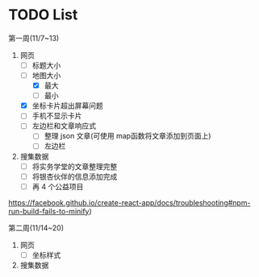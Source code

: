 # TODO List

第一周(11/7~13)

1. 网页
   - [ ] 标题大小
   - [ ] 地图大小
     - [x] 最大
     - [ ] 最小
   - [x] 坐标卡片超出屏幕问题
   - [ ] 手机不显示卡片
   - [ ] 左边栏和文章响应式
     - [ ] 整理 json 文章(可使用 map函数将文章添加到页面上)
     - [ ] 左边栏
2. 搜集数据
   - [ ] 将实务学堂的文章整理完整
   - [ ] 将银杏伙伴的信息添加完成
   - [ ] 再 4 个公益项目

https://facebook.github.io/create-react-app/docs/troubleshooting#npm-run-build-fails-to-minify)

第二周(11/14~20)

1. 网页
   - [ ] 坐标样式
2. 搜集数据
